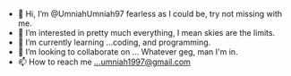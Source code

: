- 👋 Hi, I’m @UmniahUmniah97 fearless as I could be, try not missing with me.
- 👀 I’m interested in pretty much everything, I mean skies are the limits. 
- 🌱 I’m currently learning ...coding, and programming.
- 💞️ I’m looking to collaborate on ... Whatever geg, man I'm in.
- 📫 How to reach me ...umniah1997@gmail.com

<!---
UmniahUmniah97/UmniahUmniah97 is a ✨ special ✨ repository because its `README.md` (this file) appears on your GitHub profile.
You can click the Preview link to take a look at your changes.
--->
